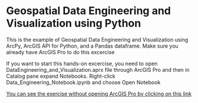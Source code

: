 # Geospatial Data Engineering and Visualization using Python
This is the example of Geospatial Data Engineering and Visualization using ArcPy, ArcGIS API for Python, and a Pandas dataframe. Make sure you already have ArcGIS Pro to do this excercise

If you want to start this hands-on excercise, you need to open DataEngineering_and_Visualization.aprx file through ArcGIS Pro and then in Catalog pane expand Notebooks. Right-click Data_Engineering_Notebook.ipynb and choose Open Notebook
  
[You can see the exercise without opening ArcGIS Pro by clicking on this link](Data_Engineering_Notebook.ipynb)
